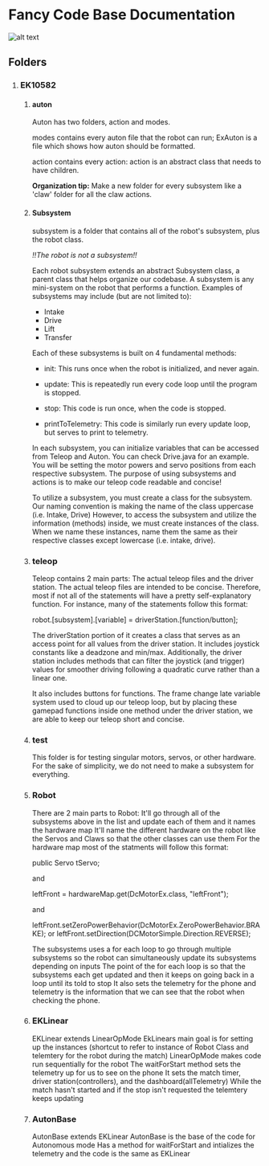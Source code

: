 # Fancy Code Base Documentation

![alt text](https://images-ext-1.discordapp.net/external/ZDmSCC4ph744nzKZghkdjBnECEv0mcm1SGylW7qg3mo/https/i.postimg.cc/KxqsdcJt/EKCode-Structure-Flow-Chart.png?format=webp&quality=lossless&width=1483&height=834)
## Folders
1. ### EK10582
      1. #### auton
            Auton has two folders, action and modes.
            
            modes contains every auton file that the robot can run; ExAuton is a file which shows how auton should be formatted.
            
            action contains every action: action is an abstract class that needs to have children.


            **Organization tip:** Make a new folder for every subsystem like a 'claw' folder for all the claw actions.  


      2. #### Subsystem
            subsystem is a folder that contains all of the robot's subsystem, plus the robot class.  

            _!!The robot is not a subsystem!!_  

            Each robot subsystem extends an abstract Subsystem class, a parent class that helps organize
            our codebase. A subsystem is any mini-system on the robot that performs a function.
            Examples of subsystems may include (but are not limited to):  

            * Intake
            * Drive
            * Lift
            * Transfer  

            
            Each of these subsystems is built on 4 fundamental methods:  
            * init: 
                  This runs once when the robot is initialized, and never again.  

            * update: 
                  This is repeatedly run every code loop until the program is stopped.  

            * stop: 
                  This code is run once, when the code is stopped.  

            * printToTelemetry: 
                  This code is similarly run every update loop, but serves to print to telemetry.  

      
            In each subsystem, you can initialize variables that can be accessed from Teleop and Auton.
            You can check Drive.java for an example. You will be setting the motor powers and servo 
            positions from each respective subsystem. The purpose of using subsystems and actions is 
            to make our teleop code readable and concise!

            To utilize a subsystem, you must create a class for the subsystem.
            Our naming convention is making the name of the class uppercase (i.e. Intake, Drive)
            However, to access the subsystem and utilize the information (methods) inside, we must create instances of the class.
            When we name these instances, name them the same as their respective classes except lowercase (i.e. intake, drive).
         
            
      4. ### teleop  
            Teleop contains 2 main parts: The actual teleop files and the driver station.
            The actual teleop files are intended to be concise. Therefore, most if not all of the
            statements will have a pretty self-explanatory function.
            For instance, many of the statements follow this format:

            robot.[subsystem].[variable] = driverStation.[function/button];

            The driverStation portion of it creates a class that serves as an access point for all values
            from the driver station. It includes joystick constants like a deadzone and min/max.
            Additionally, the driver station includes methods that can filter the joystick (and trigger) values
            for smoother driving following a quadratic curve rather than a linear one.

            It also includes buttons for functions. The frame change late variable system used to cloud up our
            teleop loop, but by placing these gamepad functions inside one method under the driver station, 
            we are able to keep our teleop short and concise.


      5. ### test
         This folder is for testing singular motors, servos, or other hardware. For the sake of simplicity, we do not need to make a subsystem for everything.

      6. ### Robot
         There are 2 main parts to Robot: It'll go through all of the subsystems above in the list and update each of them and it names the hardware map
         It'll name the different hardware on the robot like the Servos and Claws so that the other classes can use them
         For the hardware map most of the statments will follow this format:

         public Servo tServo;

         and

         leftFront = hardwareMap.get(DcMotorEx.class, "leftFront");

         and

         leftFront.setZeroPowerBehavior(DcMotorEx.ZeroPowerBehavior.BRAKE); or leftFront.setDirection(DCMotorSimple.Direction.REVERSE);

         The subsystems uses a for each loop to go through multiple subsystems so the robot can simultaneously update its subsystems depending on inputs
         The point of the for each loop is so that the subsystems each get updated and then it keeps on going back in a loop until its told to stop
         It also sets the telemetry for the phone and telemetry is the information that we can see that the robot when checking the phone.

      7. ### EKLinear
         EKLinear extends LinearOpMode
         EkLinears main goal is for setting up the instances (shortcut to refer to instance of Robot Class and telemtery for the robot during the match)
         LinearOpMode makes code run sequentially for the robot
         The waitForStart method sets the telemetry up for us to see on the phone
         It sets the match timer, driver station(controllers), and the dashboard(allTelemetry)
         While the match hasn't started and if the stop isn't requested the telemtery keeps updating

      8. ### AutonBase
         AutonBase extends EKLinear
         AutonBase is the base of the code for Autonomous mode
         Has a method for waitForStart and intializes the telemetry and the code is the same as EKLinear
   

